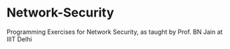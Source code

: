 # Network-Security

Programming Exercises for Network Security, as taught by Prof. BN Jain at IIIT Delhi
